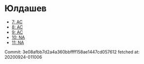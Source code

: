 # Юлдашев
- [7: AC](7.md)
- [8: AC](8.md)
- [9: AC](9.md)
- [10: NA](10.md)
- [11: NA](11.md)

Commit: 3e08afbb7d2a4a360bbffff158ae1447cd057612
 fetched at: 20200924-011006
